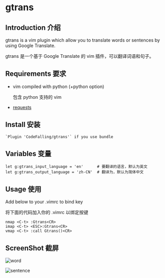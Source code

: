 # gtrans

## Introduction 介绍

gtrans is a vim plugin which allow you to translate words or sentences by using Google Translate.

gtrans 是一个基于 Google Translate 的 vim 插件，可以翻译词语和句子。

## Requirements 要求

- vim compiled with python (+python option) 

    包含 python 支持的 vim
 
- [requests](https://github.com/kennethreitz/requests) 

## Install 安装
    
    `Plugin 'CodeFalling/gtrans'` if you use bundle

## Variables 变量

    let g:gtrans_input_language = 'en'      # 要翻译的语言，默认为英文
    let g:gtrans_output_language = 'zh-CN'  # 翻译为，默认为简体中文

## Usage 使用

Add below to your .vimrc to bind key 

将下面的代码加入你的  .vimrc 以绑定按键

```
nmap <C-t> :Gtrans<CR>
imap <C-t> <ESC>:Gtrans<CR>
vmap <C-t> :call Gtrans()<CR>
```

## ScreenShot 截屏

![word](http://img2.picbed.org/uploads/2014/08/gtrans.jpg)

![sentence](http://img2.picbed.org/uploads/2014/08/gtrans_sentence.jpg)
